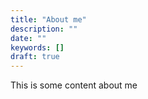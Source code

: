 ```yaml
---
title: "About me"
description: ""
date: ""
keywords: []
draft: true
---
```


This is some content about me
